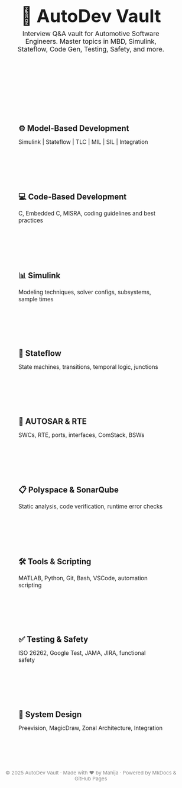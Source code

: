 <!DOCTYPE html>
<html lang="en" data-theme="dark">
<head>
  <meta charset="UTF-8" />
  <meta name="viewport" content="width=device-width, initial-scale=1.0"/>
  <title>AutoDev Vault</title>
  <link href="https://fonts.googleapis.com/css2?family=Roboto+Mono&family=Poppins:wght@600&display=swap" rel="stylesheet">
  <style>
    :root {
      --bg-dark: #0f172a;
      --card-dark: #1e293b;
      --text-dark: #e2e8f0;
      --accent-dark: #38bdf8;
    }

    html[data-theme="dark"] {
      --bg: var(--bg-dark);
      --card: var(--card-dark);
      --text: var(--text-dark);
      --accent: var(--accent-dark);
    }

    body {
      margin: 0;
      font-family: 'Roboto Mono', monospace;
      background-color: var(--bg);
      color: var(--text);
    }

    header {
      background-color: var(--card);
      padding: 2rem;
      text-align: center;
      border-bottom: 2px solid var(--accent);
    }

    header h1 {
      font-family: 'Poppins', sans-serif;
      font-size: 3rem;
      color: var(--accent);
      margin: 0;
    }

    header p {
      font-size: 1.1rem;
      margin-top: 0.5rem;
      max-width: 800px;
      margin-left: auto;
      margin-right: auto;
    }

    .grid {
      display: grid;
      grid-template-columns: repeat(auto-fit, minmax(250px, 1fr));
      gap: 2rem;
      padding: 2rem;
      max-width: 1200px;
      margin: auto;
    }

    .card {
      background-color: var(--card);
      border-left: 4px solid var(--accent);
      border-radius: 10px;
      padding: 1.5rem;
      text-decoration: none;
      color: inherit;
      transition: all 0.3s ease;
    }

    .card:hover {
      transform: translateY(-5px);
      background-color: #273549;
    }

    .card h2 {
      font-size: 1.3rem;
      color: var(--accent);
      margin-bottom: 0.5rem;
    }

    .card p {
      font-size: 0.95rem;
      color: var(--text);
    }

    footer {
      text-align: center;
      padding: 2rem 1rem;
      font-size: 0.85rem;
      color: #888;
    }
  </style>
</head>
<body>

  <header>
    <h1>🚗 AutoDev Vault</h1>
    <p>Interview Q&A vault for Automotive Software Engineers. Master topics in MBD, Simulink, Stateflow, Code Gen, Testing, Safety, and more.</p>
  </header>

  <main class="grid">
    <a class="card" href="mbd.md">
      <h2>⚙️ Model-Based Development</h2>
      <p>Simulink | Stateflow | TLC | MIL | SIL | Integration</p>
    </a>
    <a class="card" href="cbd.md">
      <h2>💻 Code-Based Development</h2>
      <p>C, Embedded C, MISRA, coding guidelines and best practices</p>
    </a>
    <a class="card" href="simulink.md">
      <h2>📊 Simulink</h2>
      <p>Modeling techniques, solver configs, subsystems, sample times</p>
    </a>
    <a class="card" href="stateflow.md">
      <h2>🔁 Stateflow</h2>
      <p>State machines, transitions, temporal logic, junctions</p>
    </a>
    <a class="card" href="autsar.md">
      <h2>🧩 AUTOSAR & RTE</h2>
      <p>SWCs, RTE, ports, interfaces, ComStack, BSWs</p>
    </a>
    <a class="card" href="polyspace.md">
      <h2>📋 Polyspace & SonarQube</h2>
      <p>Static analysis, code verification, runtime error checks</p>
    </a>
    <a class="card" href="tools.md">
      <h2>🛠 Tools & Scripting</h2>
      <p>MATLAB, Python, Git, Bash, VSCode, automation scripting</p>
    </a>
    <a class="card" href="testing.md">
      <h2>✅ Testing & Safety</h2>
      <p>ISO 26262, Google Test, JAMA, JIRA, functional safety</p>
    </a>
    <a class="card" href="system.md">
      <h2>🔧 System Design</h2>
      <p>Preevision, MagicDraw, Zonal Architecture, Integration</p>
    </a>
  </main>

  <footer>
    © 2025 AutoDev Vault · Made with ❤️ by Mahija · Powered by MkDocs & GitHub Pages
  </footer>

</body>
</html>
